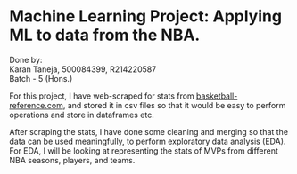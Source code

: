 # Machine Learning Project: Applying ML to data from the NBA.
Done by:  
Karan Taneja, 500084399, R214220587  
Batch - 5 (Hons.)  

For this project, I have web-scraped for stats from [basketball-reference.com](https://basketball-reference.com), and stored it in csv files so that it would be easy to perform operations and store in dataframes etc.  

After scraping the stats, I have done some cleaning and merging so that the data can be used meaningfully, to perform exploratory data analysis (EDA). For EDA, I will be looking at representing the stats of MVPs from different NBA seasons, players, and teams.  

